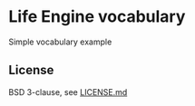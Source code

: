 # Life Engine vocabulary

Simple vocabulary example

## License

BSD 3-clause, see [LICENSE.md](./LICENSE.md)
